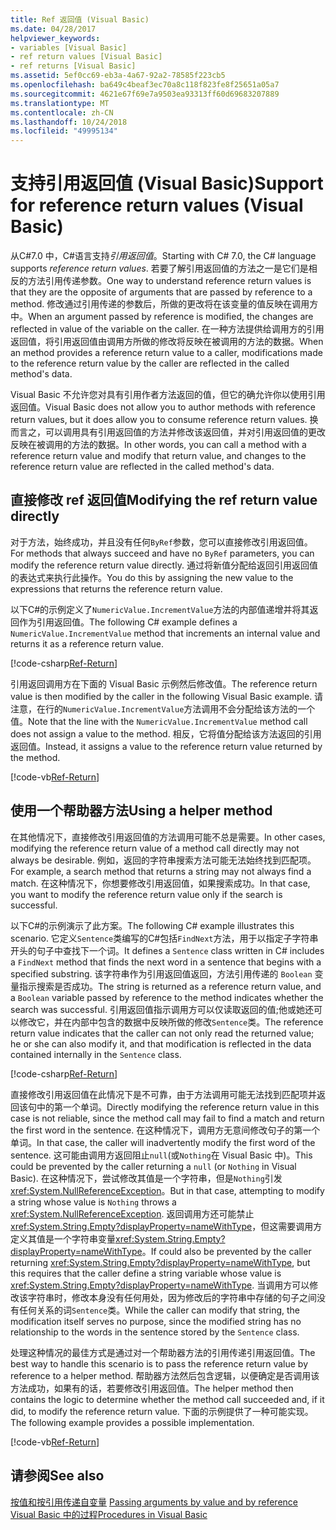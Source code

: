 ```yaml
---
title: Ref 返回值 (Visual Basic)
ms.date: 04/28/2017
helpviewer_keywords:
- variables [Visual Basic]
- ref return values [Visual Basic]
- ref returns [Visual Basic]
ms.assetid: 5ef0cc69-eb3a-4a67-92a2-78585f223cb5
ms.openlocfilehash: ba649c4beaf3ec70a8c118f823fe8f25651a05a7
ms.sourcegitcommit: 4621e67f69e7a9503ea93313ff60d69683207889
ms.translationtype: MT
ms.contentlocale: zh-CN
ms.lasthandoff: 10/24/2018
ms.locfileid: "49995134"
---
```

# <a name="support-for-reference-return-values-visual-basic"></a><span data-ttu-id="ae1aa-102">支持引用返回值 (Visual Basic)</span><span class="sxs-lookup"><span data-stu-id="ae1aa-102">Support for reference return values (Visual Basic)</span></span>

<span data-ttu-id="ae1aa-103">从C#7.0 中，C#语言支持*引用返回值*。</span><span class="sxs-lookup"><span data-stu-id="ae1aa-103">Starting with C# 7.0, the C# language supports *reference return values*.</span></span> <span data-ttu-id="ae1aa-104">若要了解引用返回值的方法之一是它们是相反的方法引用传递参数。</span><span class="sxs-lookup"><span data-stu-id="ae1aa-104">One way to understand reference return values is that they are the opposite of arguments that are passed by reference to a method.</span></span> <span data-ttu-id="ae1aa-105">修改通过引用传递的参数后，所做的更改将在该变量的值反映在调用方中。</span><span class="sxs-lookup"><span data-stu-id="ae1aa-105">When an argument passed by reference is modified, the changes are reflected in value of the variable on the caller.</span></span> <span data-ttu-id="ae1aa-106">在一种方法提供给调用方的引用返回值，将引用返回值由调用方所做的修改将反映在被调用的方法的数据。</span><span class="sxs-lookup"><span data-stu-id="ae1aa-106">When an method provides a reference return value to a caller, modifications made to the reference return value by the caller are reflected in the called method's data.</span></span>

<span data-ttu-id="ae1aa-107">Visual Basic 不允许您对具有引用作者方法返回的值，但它的确允许你以使用引用返回值。</span><span class="sxs-lookup"><span data-stu-id="ae1aa-107">Visual Basic does not allow you to author methods with reference return values, but it does allow you to consume reference return values.</span></span> <span data-ttu-id="ae1aa-108">换而言之，可以调用具有引用返回值的方法并修改该返回值，并对引用返回值的更改反映在被调用的方法的数据。</span><span class="sxs-lookup"><span data-stu-id="ae1aa-108">In other words, you can call a method with a reference return value and modify that return value, and changes to the reference return value are reflected in the called method's data.</span></span>

## <a name="modifying-the-ref-return-value-directly"></a><span data-ttu-id="ae1aa-109">直接修改 ref 返回值</span><span class="sxs-lookup"><span data-stu-id="ae1aa-109">Modifying the ref return value directly</span></span>

<span data-ttu-id="ae1aa-110">对于方法，始终成功，并且没有任何`ByRef`参数，您可以直接修改引用返回值。</span><span class="sxs-lookup"><span data-stu-id="ae1aa-110">For methods that always succeed and have no `ByRef` parameters, you can modify the reference return value directly.</span></span> <span data-ttu-id="ae1aa-111">通过将新值分配给返回引用返回值的表达式来执行此操作。</span><span class="sxs-lookup"><span data-stu-id="ae1aa-111">You do this by assigning the new value to the expressions that returns the reference return value.</span></span> 

<span data-ttu-id="ae1aa-112">以下C#的示例定义了`NumericValue.IncrementValue`方法的内部值递增并将其返回作为引用返回值。</span><span class="sxs-lookup"><span data-stu-id="ae1aa-112">The following C# example defines a `NumericValue.IncrementValue` method that increments an internal value and returns it as a reference return value.</span></span> 

[!code-csharp[Ref-Return](../../../../../samples/snippets/visualbasic/programming-guide/language-features/procedures/ref-returns1.cs)]

<span data-ttu-id="ae1aa-113">引用返回调用方在下面的 Visual Basic 示例然后修改值。</span><span class="sxs-lookup"><span data-stu-id="ae1aa-113">The reference return value is then modified by the caller in the following Visual Basic example.</span></span> <span data-ttu-id="ae1aa-114">请注意，在行的`NumericValue.IncrementValue`方法调用不会分配给该方法的一个值。</span><span class="sxs-lookup"><span data-stu-id="ae1aa-114">Note that the line with the `NumericValue.IncrementValue` method call does not assign a value to the method.</span></span> <span data-ttu-id="ae1aa-115">相反，它将值分配给该方法返回的引用返回值。</span><span class="sxs-lookup"><span data-stu-id="ae1aa-115">Instead, it assigns a value to the reference return value returned by the method.</span></span>

[!code-vb[Ref-Return](../../../../../samples/snippets/visualbasic/programming-guide/language-features/procedures/use-ref-returns1.vb)]

## <a name="using-a-helper-method"></a><span data-ttu-id="ae1aa-116">使用一个帮助器方法</span><span class="sxs-lookup"><span data-stu-id="ae1aa-116">Using a helper method</span></span>

<span data-ttu-id="ae1aa-117">在其他情况下，直接修改引用返回值的方法调用可能不总是需要。</span><span class="sxs-lookup"><span data-stu-id="ae1aa-117">In other cases, modifying the reference return value of a method call directly may not always be desirable.</span></span> <span data-ttu-id="ae1aa-118">例如，返回的字符串搜索方法可能无法始终找到匹配项。</span><span class="sxs-lookup"><span data-stu-id="ae1aa-118">For example, a search method that returns a string may not always find a match.</span></span> <span data-ttu-id="ae1aa-119">在这种情况下，你想要修改引用返回值，如果搜索成功。</span><span class="sxs-lookup"><span data-stu-id="ae1aa-119">In that case, you want to modify the reference return value only if the search is successful.</span></span>

<span data-ttu-id="ae1aa-120">以下C#的示例演示了此方案。</span><span class="sxs-lookup"><span data-stu-id="ae1aa-120">The following C# example illustrates this scenario.</span></span> <span data-ttu-id="ae1aa-121">它定义`Sentence`类编写的C#包括`FindNext`方法，用于以指定子字符串开头的句子中查找下一个词。</span><span class="sxs-lookup"><span data-stu-id="ae1aa-121">It defines a `Sentence` class written in C# includes a `FindNext` method that finds the next word in a sentence that begins with a specified substring.</span></span> <span data-ttu-id="ae1aa-122">该字符串作为引用返回值返回，方法引用传递的 `Boolean` 变量指示搜索是否成功。</span><span class="sxs-lookup"><span data-stu-id="ae1aa-122">The string is returned as a reference return value, and a `Boolean` variable passed by reference to the method indicates whether the search was successful.</span></span> <span data-ttu-id="ae1aa-123">引用返回值指示调用方可以仅读取返回的值;他或她还可以修改它，并在内部中包含的数据中反映所做的修改`Sentence`类。</span><span class="sxs-lookup"><span data-stu-id="ae1aa-123">The reference return value indicates that the caller can not only read the returned value; he or she can also modify it, and that modification is reflected in the data contained internally in the `Sentence` class.</span></span>

[!code-csharp[Ref-Return](../../../../../samples/snippets/visualbasic/getting-started/ref-returns.cs)]

<span data-ttu-id="ae1aa-124">直接修改引用返回值在此情况下是不可靠，由于方法调用可能无法找到匹配项并返回该句中的第一个单词。</span><span class="sxs-lookup"><span data-stu-id="ae1aa-124">Directly modifying the reference return value in this case is not reliable, since the method call may fail to find a match and return the first word in the sentence.</span></span> <span data-ttu-id="ae1aa-125">在这种情况下，调用方无意间修改句子的第一个单词。</span><span class="sxs-lookup"><span data-stu-id="ae1aa-125">In that case, the caller will inadvertently modify the first word of the sentence.</span></span> <span data-ttu-id="ae1aa-126">这可能由调用方返回阻止`null`(或`Nothing`在 Visual Basic 中)。</span><span class="sxs-lookup"><span data-stu-id="ae1aa-126">This could be prevented by the caller returning a `null` (or `Nothing` in Visual Basic).</span></span> <span data-ttu-id="ae1aa-127">在这种情况下，尝试修改其值是一个字符串，但是`Nothing`引发<xref:System.NullReferenceException>。</span><span class="sxs-lookup"><span data-stu-id="ae1aa-127">But in that case, attempting to modify a string whose value is `Nothing` throws a <xref:System.NullReferenceException>.</span></span> <span data-ttu-id="ae1aa-128">返回调用方还可能禁止<xref:System.String.Empty?displayProperty=nameWithType>，但这需要调用方定义其值是一个字符串变量<xref:System.String.Empty?displayProperty=nameWithType>。</span><span class="sxs-lookup"><span data-stu-id="ae1aa-128">If could also be prevented by the caller returning <xref:System.String.Empty?displayProperty=nameWithType>, but this requires that the caller define a string variable whose value is <xref:System.String.Empty?displayProperty=nameWithType>.</span></span> <span data-ttu-id="ae1aa-129">当调用方可以修改该字符串时，修改本身没有任何用处，因为修改后的字符串中存储的句子之间没有任何关系的词`Sentence`类。</span><span class="sxs-lookup"><span data-stu-id="ae1aa-129">While the caller can modify that string, the modification itself serves no purpose, since the modified string has no relationship to the words in the sentence stored by the `Sentence` class.</span></span>

<span data-ttu-id="ae1aa-130">处理这种情况的最佳方式是通过对一个帮助器方法的引用传递引用返回值。</span><span class="sxs-lookup"><span data-stu-id="ae1aa-130">The best way to handle this scenario is to pass the reference return value by reference to a helper method.</span></span> <span data-ttu-id="ae1aa-131">帮助器方法然后包含逻辑，以便确定是否调用该方法成功，如果有的话，若要修改引用返回值。</span><span class="sxs-lookup"><span data-stu-id="ae1aa-131">The helper method then contains the logic to determine whether the method call succeeded and, if it did, to modify the reference return value.</span></span> <span data-ttu-id="ae1aa-132">下面的示例提供了一种可能实现。</span><span class="sxs-lookup"><span data-stu-id="ae1aa-132">The following example provides a possible implementation.</span></span>

[!code-vb[Ref-Return](../../../../../samples/snippets/visualbasic/getting-started/ref-return-helper.vb#1)]

## <a name="see-also"></a><span data-ttu-id="ae1aa-133">请参阅</span><span class="sxs-lookup"><span data-stu-id="ae1aa-133">See also</span></span>

<span data-ttu-id="ae1aa-134">[按值和按引用传递自变量](passing-arguments-by-value-and-by-reference.md) </span><span class="sxs-lookup"><span data-stu-id="ae1aa-134">[Passing arguments by value and by reference](passing-arguments-by-value-and-by-reference.md) </span></span>  
[<span data-ttu-id="ae1aa-135">Visual Basic 中的过程</span><span class="sxs-lookup"><span data-stu-id="ae1aa-135">Procedures in Visual Basic</span></span>](index.md)   



